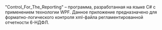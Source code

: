 "Control_For_The_Reporting" – программа, разработанная на языке C# с применением технологии WPF. Данное приложение предназначено для форматно-логического контроля xml-файла регламентированной отчетности 6-НДФЛ.
